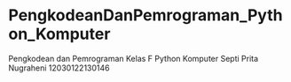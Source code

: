 # PengkodeanDanPemrograman_Python_Komputer
Pengkodean dan Pemrograman Kelas F Python Komputer
Septi Prita Nugraheni 12030122130146
